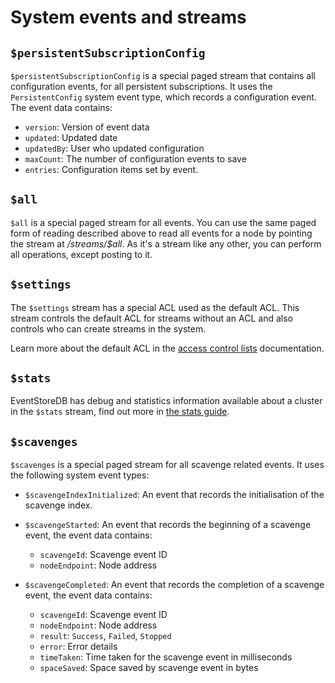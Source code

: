 # System events and streams

## `$persistentSubscriptionConfig`

`$persistentSubscriptionConfig` is a special paged stream that contains all configuration events, for all persistent subscriptions. It uses the `PersistentConfig` system event type, which records a configuration event. The event data contains:

- `version`: Version of event data
- `updated`: Updated date
- `updatedBy`: User who updated configuration
- `maxCount`: The number of configuration events to save
- `entries`: Configuration items set by event.

## `$all`

`$all` is a special paged stream for all events. You can use the same paged form of reading described above to read all events for a node by pointing the stream at _/streams/\$all_. As it's a stream like any other, you can perform all operations, except posting to it.

## `$settings`

The `$settings` stream has a special ACL used as the default ACL. This stream controls the default ACL for streams without an ACL and also controls who can create streams in the system.

Learn more about the default ACL in the [access control lists](../security/acl.md#default-acl) documentation.

## `$stats`

EventStoreDB has debug and statistics information available about a cluster in the `$stats` stream, find out more in [the stats guide](../diagnostics/stats.md).

## `$scavenges`

`$scavenges` is a special paged stream for all scavenge related events. It uses the following system event types:

- `$scavengeIndexInitialized`: An event that records the initialisation of the scavenge index.
- `$scavengeStarted`: An event that records the beginning of a scavenge event, the event data contains:

  - `scavengeId`: Scavenge event ID
  - `nodeEndpoint`: Node address

- `$scavengeCompleted`: An event that records the completion of a scavenge event, the event data contains:
  - `scavengeId`: Scavenge event ID
  - `nodeEndpoint`: Node address
  - `result`: `Success`, `Failed`, `Stopped`
  - `error`: Error details
  - `timeTaken`: Time taken for the scavenge event in milliseconds
  - `spaceSaved`: Space saved by scavenge event in bytes

